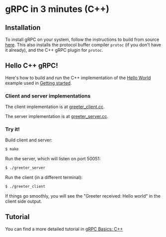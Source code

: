 # gRPC in 3 minutes (C++)

## Installation

To install gRPC on your system, follow the instructions to build from source
[here](../../INSTALL.md). This also installs the protocol buffer compiler
`protoc` (if you don't have it already), and the C++ gRPC plugin for `protoc`.

## Hello C++ gRPC!

Here's how to build and run the C++ implementation of the [Hello
World](../protos/helloworld.proto) example used in [Getting started](..).

### Client and server implementations

The client implementation is at [greeter_client.cc](helloworld/greeter_client.cc).

The server implementation is at [greeter_server.cc](helloworld/greeter_server.cc).

### Try it!
Build client and server:

```sh
$ make
```

Run the server, which will listen on port 50051:

```sh
$ ./greeter_server
```

Run the client (in a different terminal):

```sh
$ ./greeter_client
```

If things go smoothly, you will see the "Greeter received: Hello world" in the
client side output.

## Tutorial

You can find a more detailed tutorial in [gRPC Basics: C++](cpptutorial.md)
